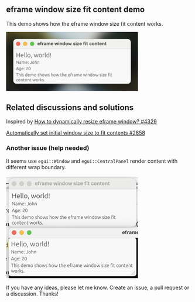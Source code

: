 ## eframe window size fit content demo

This demo shows how the eframe window size fit content works.

<img width="360" alt="eframe window size fit content demo" src="https://raw.githubusercontent.com/liuzhch1/eframe-window-size-fit-content/refs/heads/main/img/demo.png">

## Related discussions and solutions

Inspired by [How to dynamically resize eframe window? #4329](https://github.com/emilk/egui/discussions/4329)

[Automatically set initial window size to fit contents #2858](https://github.com/emilk/egui/discussions/2858)

### Another issue (help needed)

It seems use `egui::Window` and `egui::CentralPanel` render content with different wrap boundary.

<img width="360" alt="eframe window size fit content issue" src="https://raw.githubusercontent.com/liuzhch1/eframe-window-size-fit-content/refs/heads/main/img/issue.png">

If you have any ideas, please let me know. Create an issue, a pull request or a discussion. Thanks!
